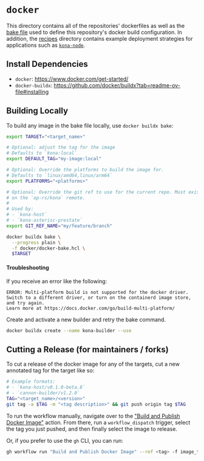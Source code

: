 # `docker`

This directory contains all of the repositories' dockerfiles as well as the [bake file](https://docs.docker.com/build/bake/)
used to define this repository's docker build configuration. In addition, the [recipes](./recipes) directory contains
example deployment strategies for applications such as [`kona-node`](../bin/node).

## Install Dependencies

* `docker`: https://www.docker.com/get-started/
* `docker-buildx`: https://github.com/docker/buildx?tab=readme-ov-file#installing

## Building Locally

To build any image in the bake file locally, use `docker buildx bake`:

```sh
export TARGET="<target_name>"

# Optional: adjust the tag for the image
# Defaults to `kona:local`
export DEFAULT_TAG="my-image:local"

# Optional: Override the platforms to build the image for.
# Defaults to `linux/amd64,linux/arm64`
export PLATFORMS="<platforms>"

# Optional: Override the git ref to use for the current repo. Must exist
# on the `op-rs/kona` remote.
#
# Used by:
# - `kona-host`
# - `kona-asterisc-prestate`
export GIT_REF_NAME="my/feature/branch"

docker buildx bake \
  --progress plain \
  -f docker/docker-bake.hcl \
  $TARGET
```

#### Troubleshooting

If you receive an error like the following:

```
ERROR: Multi-platform build is not supported for the docker driver.
Switch to a different driver, or turn on the containerd image store, and try again.
Learn more at https://docs.docker.com/go/build-multi-platform/
```

Create and activate a new builder and retry the bake command.

```sh
docker buildx create --name kona-builder --use
```

## Cutting a Release (for maintainers / forks)

To cut a release of the docker image for any of the targets, cut a new annotated tag for the target like so:

```sh
# Example formats:
# - `kona-host/v0.1.0-beta.8`
# - `cannon-builder/v1.2.0`
TAG="<target_name>/<version>"
git tag -a $TAG -m "<tag description>" && git push origin tag $TAG
```

To run the workflow manually, navigate over to the ["Build and Publish Docker Image"](https://github.com/op-rs/kona/actions/workflows/docker.yaml)
action. From there, run a `workflow_dispatch` trigger, select the tag you just pushed, and then finally select the image to release.

Or, if you prefer to use the `gh` CLI, you can run:
```sh
gh workflow run "Build and Publish Docker Image" --ref <tag> -f image_to_release=<target>
```
